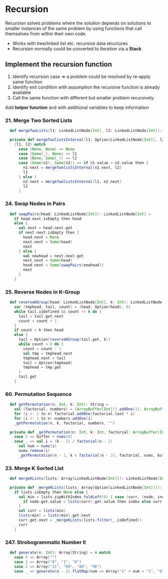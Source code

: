 # Recursion
Recursion solves problems where the solution depends on solutions to smaller instances of the same problem by using functions that call themselves from within their own code.
- Works with tree/linked list etc. recursive data structures 
- Recursion normally could be converted to Iteration via a **Stack**

## Implement the recursion function 
1. Identify recursion case => a problem could be resolved by re-apply same function
2. Identify exit condition with assumption the recursive function is already available
3. Call the same function with different but smaller problem recursively.

Add **helper function** and with additional variables to keep information

### 21. Merge Two Sorted Lists
```scala
  def mergeTwoLists(l1: LinkedListNode[Int], l2: LinkedListNode[Int]): LinkedListNode[Int] = mergeTwolistsInternal(Option(l1), Option(l2)).get

  private def mergeTwolistsInternal(l1: Option[LinkedListNode[Int]], l2: Option[LinkedListNode[Int]]): Option[LinkedListNode[Int]] =
    (l1, l2) match
      case (None, None) => None
      case (Some(_), None) => l1
      case (None, Some(_)) => l2
      case (Some(n1), Some(n2)) => if n1.value < n2.value then {
        n1.next = mergeTwolistsInternal(n1.next, l2)
        l1
      } else {
        n2.next = mergeTwolistsInternal(l1, n2.next)
        l2
      }
```

### 24. Swap Nodes in Pairs
```scala
  def swapPairs(head: LinkedListNode[Int]): LinkedListNode[Int] =
    if head.next.isEmpty then head
    else {
      val next = head.next.get
      if next.next.isEmpty then {
        head.next = None
        next.next = Some(head)
        next
      } else {
        val newhead = next.next.get
        next.next = Some(head)
        head.next = Some(swapPairs(newhead))
        next
      }
    }
```

### 25. Reverse Nodes in K-Group
```scala
  def reverseKGroup(head: LinkedListNode[Int], k: Int): LinkedListNode[Int] =
    var (tmphead, tail, count) = (head, Option(head), 0)
    while tail.isDefined && count != k do {
      tail = tail.get.next
      count = count + 1
    }
    if count < k then head
    else {
      tail = Option(reverseKGroup(tail.get, k))
      while count > 0 do {
        count = count - 1
        val tmp = tmphead.next
        tmphead.next = tail
        tail = Option(tmphead)
        tmphead = tmp.get
      }
      tail.get
    }
```

### 60. Permutation Sequence
```scala
  def getPermutation(n: Int, k: Int): String =
    val (factorial, numbers) = (ArrayBuffer[Int]().addOne(1), ArrayBuffer[Int]())
    for (i <- 2 to n) factorial.addOne(factorial.last * i)
    for (i <- 1 to n) numbers.addOne(i)
    _getPermutation(n, k, factorial, numbers, "")

  private def _getPermutation(n: Int, k: Int, factorial: ArrayBuffer[Int], nums: ArrayBuffer[Int], buffer: String): String = n match
    case 1 => buffer + nums(0)
    case _ => val i = (k - 1) / factorial(n - 2)
      val num = nums(i)
      nums.remove(i)
      _getPermutation(n - 1, k % factorial(n - 2), factorial, nums, buffer + num.toString)
```

### 23. Merge K Sorted List
```scala
  def mergeKLists(lists: Array[LinkedListNode[Int]]): LinkedListNode[Int] = _mergeKLists(lists.map(Option(_))).get

  private def _mergeKLists(lists: Array[Option[LinkedListNode[Int]]]): Option[LinkedListNode[Int]] =
    if lists.isEmpty then None else {
      val min = lists.zipWithIndex.foldLeft(0) { case (curr, (node, index)) =>
        if node.get.value < lists(curr).get.value then index else curr
      }
      val curr = lists(min)
      lists(min) = lists(min).get.next
      curr.get.next = _mergeKLists(lists.filter(_.isDefined))
      curr
    }
```

### 247. Strobogrammatic Number II
```scala
  def generate(n: Int): Array[String] = n match
    case 0 => Array("")
    case 1 => Array("0", "1", "8")
    case 2 => Array("11", "69", "88", "96")
    case _ => generate(n - 2).flatMap(num => Array("1" + num + "1", "6" + num + "9", "9" + num + "6", "8" + num + "8"))
```